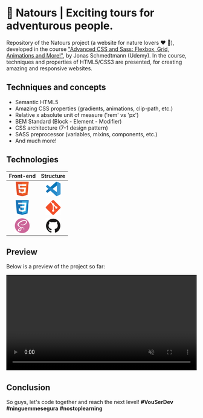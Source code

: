 # :leaves: Natours | Exciting tours for adventurous people.

Repository of the Natours project (a website for nature lovers :heart: :seedling:), developed in the course ["Advanced CSS and Sass: Flexbox, Grid, Animations and More!"](https://www.udemy.com/course/advanced-css-and-sass/), by Jonas Schmedtmann (Udemy).  In the course, techniques and properties of HTML5/CSS3 are presented, for creating amazing and responsive websites.

## Techniques and concepts

- Semantic HTML5
- Amazing CSS properties (gradients, animations, clip-path, etc.)
- Relative x absolute unit of measure ('rem' vs 'px')
- BEM Standard (Block - Element - Modifier)
- CSS architecture (7-1 design pattern)
- SASS preprocessor (variables, mixins, components, etc.)
- And much more!

## Technologies

| Front-end                                                                 | Structure                                                                |
| :----:                                                                    | :----:                                                                   |
| <code><img height="40" width="40" src="./public/html5-logo.svg"></code>   | <code><img height="40" width="40" src="./public/vscode-logo.svg"></code> |
| <code><img height="40" width="40" src="./public/css3-logo.svg"></code>    | <code><img height="40" width="40" src="./public/git-logo.svg"></code>    |
| <code><img height="40" width="40" src="./public/sass-logo.svg"></code>    | <code><img height="40" width="40" src="./public/github-logo.svg"></code> |

## Preview

Below is a preview of the project so far:

<video width="100%" controls autoplay muted src="https://vimeo.com/645752264">
   Seu navegador não suporta o elemento de vídeo HTML.
</video>

## Conclusion

So guys, let's code together and reach the next level! **#VouSerDev** **#ninguemmesegura** **#nostoplearning**
